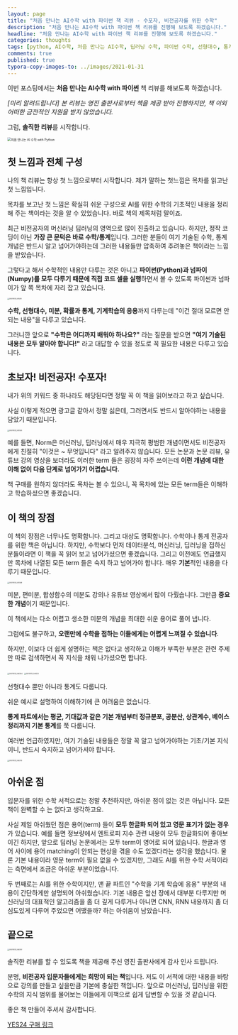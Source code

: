 ```yaml
---
layout: page
title: "처음 만나는 AI수학 with 파이썬 책 리뷰 - 수포자, 비전공자를 위한 수학"
description: "처음 만나는 AI수학 with 파이썬 책 리뷰를 진행해 보도록 하겠습니다."
headline: "처음 만나는 AI수학 with 파이썬 책 리뷰를 진행해 보도록 하겠습니다."
categories: thoughts
tags: [python, AI수학, 처음 만나는 AI수학, 딥러닝 수학, 파이썬 수학, 선형대수, 통계, 미분, 영진닷컴, data science, 데이터 분석, 딥러닝]
comments: true
published: true
typora-copy-images-to: ../images/2021-01-31
---
```




이번 포스팅에서는 **처음 만나는 AI수학 with 파이썬** 책 리뷰를 해보도록 하겠습니다.

*[미리 알려드립니다] 본 리뷰는 영진 출판사로부터 책을 제공 받아 진행하지만, 책 이외 어떠한 금전적인 지원을 받지 않았습니다.*

그럼, **솔직한 리뷰**를 시작합니다.



<img src="http://image.yes24.com/goods/96805069/800x0" alt="처음 만나는 AI 수학 with Python" style="zoom:50%;" />

## 첫 느낌과 전체 구성

나의 책 리뷰는 항상 첫 느낌으로부터 시작합니다. 제가 말하는 첫느낌은 목차를 읽고난 첫 느낌입니다. 

목차를 보고난 첫 느낌은 확실히 쉬운 구성으로 AI를 위한 수학의 기초적인 내용을 정리해 주는 책이라는 것을 알 수 있었습니다. 바로 책의 제목처럼 말이죠.

최근 비전공자의 머신러닝 딥러닝의 영역으로 많이 진출하고 있습니다. 하지만, 정작 코딩이 아닌 **가장 큰 문턱은 바로 수학/통계**입니다. 그러한 분들이 여기 기술된 수학, 통계 개념은 반드시 알고 넘어가야하는데 그러한 내용들만 압축하여 추려놓은 책이라는 느낌을 받았습니다.

그렇다고 해서 수학적인 내용만 다루는 것은 아니고 **파이썬(Python)과 넘파이(Numpy)를 모두 다루기 때문에 직접 코드 셀을 실행**하면서 볼 수 있도록 파이썬과 넘파이가 앞 쪽 목차에 자리 잡고 있습니다.

<img src="../images/2021-01-31/20210131_041251.jpg" alt="20210131_041251" style="zoom: 25%;" />



**수학, 선형대수, 미분, 확률과 통계, 기계학습의 응용**까지 다루는데 "이건 절대 모르면 안되는 내용"을 다루고 있습니다.

그러니깐 앞으로 **"수학은 어디까지 배워야 하나요?"** 라는 질문을 받으면 **"여기 기술된 내용은 모두 알아야 합니다!"** 라고 대답할 수 있을 정도로 꼭 필요한 내용은 다루고 있습니다.



## 초보자! 비전공자! 수포자!

내가 위의 키워드 중 하나라도 해당된다면 정말 꼭 이 책을 읽어보라고 하고 싶습니다.

사실 이렇게 적으면 광고글 같아서 정말 싫은데, 그러면서도 반드시 알아야하는 내용을 담았기 때문입니다. 

<img src="../images/2021-01-31/20210131_041320.jpg" alt="20210131_041320" style="zoom:25%;" />



예를 들면, Norm은 머신러닝, 딥러닝에서 매우 지극히 평범한 개념이면서도 비전공자에게 친절히 "이것은 ~ 무엇입니다" 라고 알려주지 않습니다. 모든 논문과 논문 리뷰, 유튜브 강의 영상을 보더라도 이러한 term 들은 굉장히 자주 쓰이는데 **이런 개념에 대한 이해 없이 다음 단계로 넘어가기 어렵습니다.**

책 구매를 원하지 않더라도 목차는 볼 수 있으니, 꼭 목차에 있는 모든 term들은 이해하고 학습하셨으면 좋겠습니다.



## 이 책의 장점

이 책의 장점은 너무나도 명확합니다. 그리고 대상도 명확합니다. 수학이나 통계 전공자를 위한 책은 아닙니다. 하지만, 수학보다 먼저 데이터분석, 머신러닝, 딥러닝을 접하신 분들이라면 이 책을 꼭 읽어 보고 넘어가셨으면 좋겠습니다. 그리고 이전에도 언급했지만 목차에 나열된 모든 term 들은 숙지 하고 넘어가야 합니다. 매우 **기본**적인 내용을 다루기 때문입니다.

<img src="../images/2021-01-31/20210131_041348.jpg" alt="20210131_041348" style="zoom:25%;" />

미분, 편미분, 합성함수의 미분도 강의나 유튜브 영상에서 많이 다뤘습니다. 그만큼 **중요한 개념**이기 때문입니다.

이 책에서는 다소 어렵고 생소한 미분의 개념을 최대한 쉬운 용어로 풀어 냅니다. 

그럼에도 불구하고, **오랜만에 수학을 접하는 이들에게는 어렵게 느껴질 수 있습니다**.

하지만, 이보다 더 쉽게 설명하는 책은 없다고 생각하고 이해가 부족한 부분은 관련 주제만 따로 검색하면서 꼭 지식을 채워 나가셨으면 합니다.

<img src="../images/2021-01-31/20210131_040254.jpg" alt="20210131_040254" style="zoom:25%;" />

<img src="../images/2021-01-31/20210131_041423.jpg" alt="20210131_041423" style="zoom:25%;" />

선형대수 뿐만 아니라 통계도 다룹니다.

쉬운 예시로 설명하여 이해하기에 큰 어려움은 없습니다.

**통계 파트에서는 평균, 기대값과 같은 기본 개념부터 정규분포, 공분산, 상관계수, 베이스 정리까지 기본 통계**를 쭉 다룹니다.

여러번 언급하였지만, 여기 기술된 내용들은 정말 꼭 알고 넘어가야하는 기초/기본 지식이니, 반드시 숙지하고 넘어가셔야 합니다.

<img src="../images/2021-01-31/20210131_040313.jpg" alt="20210131_040313" style="zoom:25%;" />



## 아쉬운 점

입문자를 위한 수학 서적으로는 정말 추천하지만, 아쉬운 점이 없는 것은 아닙니다. 모든 책이 완벽할 수 는 없다고 생각하고요.

사실 제일 아쉬웠던 점은 용어(term) 들이 **모두 한글화 되어 있고 영문 표기가 없는 경우**가 있습니다. 예를 들면 정보량에서 엔트로피 지수 관련 내용이 모두 한글화되어 좋아보이긴 하지만, 앞으로 딥러닝 논문에서는 모두 term이 영어로 되어 있습니다. 한글과 영어 사이에 용어 matching이 안되는 현상을 겪을 수도 있겠다라는 생각을 했습니다. 물론 기본 내용이라 영문 term이 필요 없을 수 있겠지만, 그래도 AI를 위한 수학 서적이라는 측면에서 조금은 아쉬운 부분이었습니다.

두 번째로는 AI를 위한 수학이지만, 맨 끝 파트인 "수학을 기계 학습에 응용" 부분의 내용이 간단하게만 설명되어 아쉬웠습니다. 기본 내용은 앞선 장에서 대부분 다루지만 머신러닝의 대표적인 알고리즘을 좀 더 깊게 다루거나 아니면 CNN, RNN 내용까지 좀 더 심도있게 다루어 주었으면 어땠을까? 하는 아쉬움이 남았습니다.



## 끝으로

<img src="../images/2021-01-31/20210131_040357.jpg" alt="20210131_040357" style="zoom:25%;" />

솔직한 리뷰를 할 수 있도록 책을 제공해 주신 영진 출판사에게 감사 인사 드립니다.

분명, **비전공자 입문자들에게는 희망이 되는 책**입니다. 저도 이 서적에 대한 내용을 바탕으로 강의를 만들고 싶을만큼 기본에 충실한 책입니다. 앞으로 머신러닝, 딥러닝을 위한 수학의 지식 범위를 물어보는 이들에게 이책으로 쉽게 답변할 수 있을 것 같습니다.

좋은 책 만들어 주셔서 감사합니다.



[YES24 구매 링크](http://www.yes24.com/Product/Goods/96805069?OzSrank=1)

